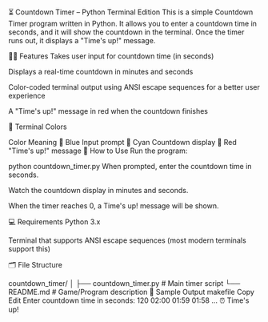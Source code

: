 ⏳ Countdown Timer – Python Terminal Edition
This is a simple Countdown Timer program written in Python. It allows you to enter a countdown time in seconds, and it will show the countdown in the terminal. Once the timer runs out, it displays a "Time's up!" message.

🧑‍💻 Features
Takes user input for countdown time (in seconds)

Displays a real-time countdown in minutes and seconds

Color-coded terminal output using ANSI escape sequences for a better user experience

A "Time's up!" message in red when the countdown finishes

🎨 Terminal Colors

Color	Meaning
🔵 Blue	Input prompt
🔷 Cyan	Countdown display
🔴 Red	"Time's up!" message
📜 How to Use
Run the program:


python countdown_timer.py
When prompted, enter the countdown time in seconds.

Watch the countdown display in minutes and seconds.

When the timer reaches 0, a Time's up! message will be shown.

💻 Requirements
Python 3.x

Terminal that supports ANSI escape sequences (most modern terminals support this)

🗂 File Structure

countdown_timer/
│
├── countdown_timer.py   # Main timer script
└── README.md            # Game/Program description
🧪 Sample Output
makefile
Copy
Edit
Enter countdown time in seconds: 120
02:00
01:59
01:58
...
⏰ Time's up!